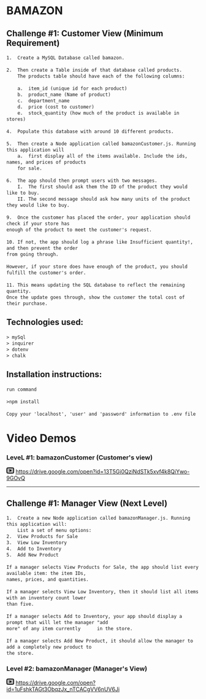 # BAMAZON

## Challenge #1: Customer View (Minimum Requirement)

    1.  Create a MySQL Database called bamazon.

    2.  Then create a Table inside of that database called products.
        The products table should have each of the following columns:

        a.  item_id (unique id for each product)
        b.  product_name (Name of product)
        c.  department_name
        d.  price (cost to customer)
        e.  stock_quantity (how much of the product is available in stores)

    4.  Populate this database with around 10 different products.

    5.  Then create a Node application called bamazonCustomer.js. Running this application will
        a.  first display all of the items available. Include the ids, names, and prices of products 
        for sale.

    6.  The app should then prompt users with two messages.
        I.  The first should ask them the ID of the product they would like to buy.
        II. The second message should ask how many units of the product they would like to buy.

    9.  Once the customer has placed the order, your application should check if your store has 
    enough of the product to meet the customer's request.

    10. If not, the app should log a phrase like Insufficient quantity!, and then prevent the order 
    from going through.

    However, if your store does have enough of the product, you should fulfill the customer's order.

    11. This means updating the SQL database to reflect the remaining quantity.
    Once the update goes through, show the customer the total cost of their purchase.

## Technologies used:

    > mySql
    > inquirer
    > dotenv
    > chalk

## Installation instructions:

    run command

    >npm install

    Copy your 'localhost', 'user' and 'password' information to .env file
    
    
# Video Demos

### LeveL #1: bamazonCustomer (Customer's view)

<img src="./icons8-play-button-24.png">   https://drive.google.com/open?id=13T5Gi0QziNdSTk5xvf4k8QiYwo-9GOvQ

----------------------------------------------------------------------


## Challenge #1: Manager View (Next Level)

    1.  Create a new Node application called bamazonManager.js. Running this application will:
        List a set of menu options:
    2.  View Products for Sale
    3.  View Low Inventory
    4.  Add to Inventory
    5.  Add New Product

    If a manager selects View Products for Sale, the app should list every available item: the item IDs, 
    names, prices, and quantities.

    If a manager selects View Low Inventory, then it should list all items with an inventory count lower 
    than five.

    If a manager selects Add to Inventory, your app should display a prompt that will let the manager "add 
    more" of any item currently      in the store.

    If a manager selects Add New Product, it should allow the manager to add a completely new product to 
    the store.



### Level #2: bamazonManager (Manager's View)

<img src="./icons8-play-button-24.png">   https://drive.google.com/open?id=1uFshkTAGt3ObqzJx_nTCACgVV6nUV6Ji
